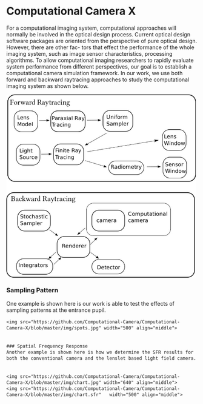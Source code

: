 
# Computational Camera X

For a computational imaging system, computational approaches will normally be
involved in the optical design process. Current optical design software packages are
oriented from the perspective of pure optical design. However, there are other fac-
tors that effect the performance of the whole imaging system, such as image sensor
characteristics, processing algorithms. To allow computational imaging researchers
to rapidly evaluate system performance from different perspectives, our goal is to establish a computational camera simulation framework. In our work, we use both forward and backward raytracing approaches to study the computational imaging system as shown below.

<img src="https://github.com/Computational-Camera/Computational-Camera-X/blob/master/img/sys.jpg" width="500" align="middle">

### Sampling Pattern
One example is shown here is our work is able to test the effects of sampling patterns at the entrance pupil.
```
<img src="https://github.com/Computational-Camera/Computational-Camera-X/blob/master/img/spots.jpg" width="500" align="middle">


### Spatial Frequency Response
Another example is shown here is how we determine the SFR results for both the conventional camera and the lenslet based light field camera.


<img src="https://github.com/Computational-Camera/Computational-Camera-X/blob/master/img/chart.jpg" width="640" align="middle">
<img src="https://github.com/Computational-Camera/Computational-Camera-X/blob/master/img/chart.sfr"   width="500" align="middle">
